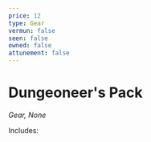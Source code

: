 ```yaml
---
price: 12
type: Gear
vermun: false
seen: false
owned: false
attunement: false
---
```

# Dungeoneer's Pack

*Gear, None*

Includes: